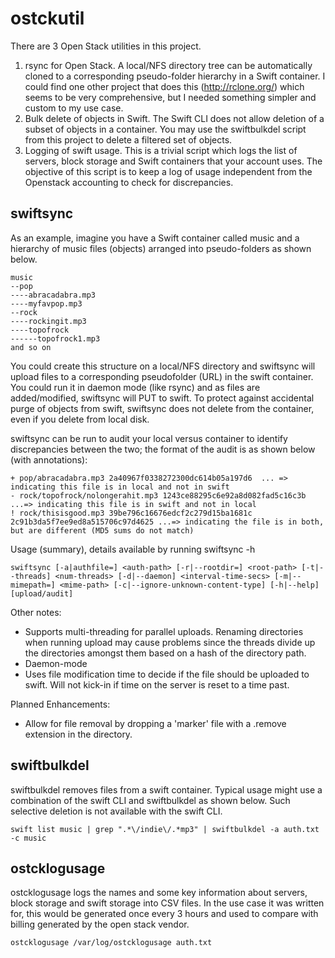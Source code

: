 # ostckutil
There are 3 Open Stack utilities in this project.

 1. rsync for Open Stack. A local/NFS directory tree can be automatically cloned to a corresponding pseudo-folder hierarchy in a Swift container. I could find one other project that does this    (http://rclone.org/) which seems to be very comprehensive, but I needed something simpler and custom to my use case.
 2. Bulk delete of objects in Swift. The Swift CLI does not allow deletion of a subset of objects in a container. You may use the swiftbulkdel script from this project to delete a filtered set of objects.
 3. Logging of swift usage. This is a trivial script which logs the list of servers, block storage and Swift containers that your account uses. The objective of this script is to keep a log of usage independent from the Openstack accounting  to check for discrepancies.

## swiftsync ##
As an example, imagine you have a Swift container called music and a hierarchy of music files (objects) arranged into pseudo-folders as shown below.
```
music
--pop
----abracadabra.mp3
----myfavpop.mp3
--rock
----rockingit.mp3
----topofrock
------topofrock1.mp3
and so on
```
You could create this structure on a local/NFS directory and swiftsync will upload files to a corresponding pseudofolder (URL) in the swift container. You could run it in daemon mode (like rsync) and as files are added/modified, swiftsync will PUT to swift. To protect against accidental purge of objects from swift, swiftsync does not delete from the container, even if you delete from local disk.

swiftsync can be run to audit your local versus container to identify discrepancies between the two; the format of the audit is as shown below (with annotations):
```
+ pop/abracadabra.mp3 2a40967f0338272300dc614b05a197d6  ... => indicating this file is in local and not in swift
- rock/topofrock/nolongerahit.mp3 1243ce88295c6e92a8d082fad5c16c3b ...=> indicating this file is in swift and not in local
! rock/thisisgood.mp3 39be796c16676edcf2c279d15ba1681c 2c91b3da5f7ee9ed8a515706c97d4625 ...=> indicating the file is in both, but are different (MD5 sums do not match)
```
Usage (summary), details available by running swiftsync -h
```
swiftsync [-a|authfile=] <auth-path> [-r|--rootdir=] <root-path> [-t|--threads] <num-threads> [-d|--daemon] <interval-time-secs> [-m|--mimepath=] <mime-path> [-c|--ignore-unknown-content-type] [-h|--help] [upload/audit]
```
Other notes:
* Supports multi-threading for parallel uploads. Renaming directories when running upload may cause problems since the threads divide up the directories amongst them based on a hash of the directory path.
* Daemon-mode
* Uses file modification time to decide if the file should be uploaded to swift. Will not kick-in if time on the server is reset to a time past.

Planned Enhancements:
* Allow for file removal by dropping a 'marker' file with a .remove extension in the directory.

## swiftbulkdel ##
swiftbulkdel removes files from a swift container. Typical usage might use a combination of the swift CLI and swiftbulkdel as shown below. Such selective deletion is not available with the swift CLI.
```
swift list music | grep ".*\/indie\/.*mp3" | swiftbulkdel -a auth.txt -c music
```
## ostcklogusage ##
ostcklogusage logs the names and some key information about servers, block storage and swift storage into CSV files. In the use case it was written for, this would be generated once every 3 hours and used to compare with billing generated by the open stack vendor.
```
ostcklogusage /var/log/ostcklogusage auth.txt 
```
